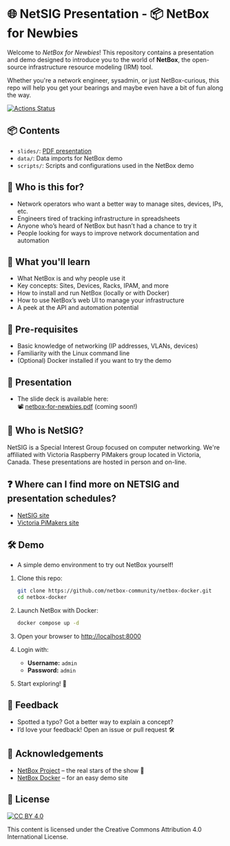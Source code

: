 # 🌐 NetSIG Presentation - 📦 NetBox for Newbies

Welcome to *NetBox for Newbies*! This repository contains a presentation and
demo designed to introduce you to the world of **NetBox**, the open-source
infrastructure resource modeling (IRM) tool.

Whether you're a network engineer, sysadmin, or just NetBox-curious, this repo
will help you get your bearings and maybe even have a bit of fun along the way.

[![Actions Status](https://github.com/netserf/netsig-presentation-netbox-for-newbies/workflows/Lint/badge.svg)](https://github.com/netserf/netsig-presentation-netbox-for-newbies/actions)

## 📦 Contents

- `slides/`: [PDF presentation](slides/netsig-netbox-for-newbies.pdf)
- `data/`: Data imports for NetBox demo
- `scripts/`: Scripts and configurations used in the NetBox demo

## 👥 Who is this for?

- Network operators who want a better way to manage sites, devices, IPs, etc.
- Engineers tired of tracking infrastructure in spreadsheets
- Anyone who’s heard of NetBox but hasn’t had a chance to try it
- People looking for ways to improve network documentation and automation

## 🎯 What you'll learn

- What NetBox is and why people use it
- Key concepts: Sites, Devices, Racks, IPAM, and more
- How to install and run NetBox (locally or with Docker)
- How to use NetBox’s web UI to manage your infrastructure
- A peek at the API and automation potential

## 🧰 Pre-requisites

- Basic knowledge of networking (IP addresses, VLANs, devices)
- Familiarity with the Linux command line
- (Optional) Docker installed if you want to try the demo

## 🎤 Presentation

- The slide deck is available here:\
  📽️ [netbox-for-newbies.pdf](slides/netsig-netbox-for-newbies.pdf) (coming soon!)

## 🛜 Who is NetSIG?

NetSIG is a Special Interest Group focused on computer networking. We're
affiliated with Victoria Raspberry PiMakers group located in Victoria, Canada.
These presentations are hosted in person and on-line.

## ❓ Where can I find more on NETSIG and presentation schedules?

- [NetSIG site](https://vicpimakers.ca/netsig/)
- [Victoria PiMakers site](https://vicpimakers.ca/)

## 🛠️ Demo

- A simple demo environment to try out NetBox yourself!

1. Clone this repo:

   ```bash
   git clone https://github.com/netbox-community/netbox-docker.git
   cd netbox-docker
   ```

1. Launch NetBox with Docker:

   ```bash
   docker compose up -d
   ```

1. Open your browser to [http://localhost:8000](http://localhost:8000)

1. Login with:

   - **Username:** `admin`
   - **Password:** `admin`

1. Start exploring! 🎈

## 🙏 Feedback

- Spotted a typo? Got a better way to explain a concept?
- I’d love your feedback! Open an issue or pull request 🛠️

## 🧠 Acknowledgements

- [NetBox Project](https://github.com/netbox-community/netbox) – the real stars
  of the show 🌟
- [NetBox Docker](https://github.com/netbox-community/netbox-docker) – for an
  easy demo site

## 🪪 License

[![CC BY 4.0](https://licensebuttons.net/l/by/4.0/88x31.png)](https://creativecommons.org/licenses/by/4.0/)

This content is licensed under the Creative Commons Attribution 4.0
International License.
